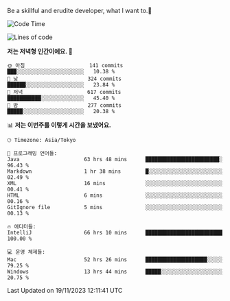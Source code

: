Be a skillful and erudite developer, what I want to.👶

<!--START_SECTION:waka-->
![Code Time](http://img.shields.io/badge/Code%20Time-177%20hrs%2041%20mins-blue)

![Lines of code](https://img.shields.io/badge/%EC%A0%80%EB%8A%94%20%EC%97%AC%ED%83%9C%EA%B9%8C%EC%A7%80%20-733.4%20thousand%20%EC%A4%84%EC%9D%98%20%EC%BD%94%EB%93%9C%EB%A5%BC%20%EC%9E%91%EC%84%B1%ED%96%88%EC%96%B4%EC%9A%94.-blue)

**저는 저녁형 인간이에요. 🦉** 

```text
🌞 아침                     141 commits         ███░░░░░░░░░░░░░░░░░░░░░░   10.38 % 
🌆 낮　                     324 commits         ██████░░░░░░░░░░░░░░░░░░░   23.84 % 
🌃 저녁                     617 commits         ███████████░░░░░░░░░░░░░░   45.40 % 
🌙 밤　                     277 commits         █████░░░░░░░░░░░░░░░░░░░░   20.38 % 
```


📊 **저는 이번주를 이렇게 시간을 보냈어요.** 

```text
🕑︎ Timezone: Asia/Tokyo

💬 프로그래밍 언어들: 
Java                     63 hrs 48 mins      ████████████████████████░   96.43 % 
Markdown                 1 hr 38 mins        █░░░░░░░░░░░░░░░░░░░░░░░░   02.49 % 
XML                      16 mins             ░░░░░░░░░░░░░░░░░░░░░░░░░   00.41 % 
HTML                     6 mins              ░░░░░░░░░░░░░░░░░░░░░░░░░   00.16 % 
GitIgnore file           5 mins              ░░░░░░░░░░░░░░░░░░░░░░░░░   00.13 % 

🔥 에디터들: 
IntelliJ                 66 hrs 10 mins      █████████████████████████   100.00 % 

💻 운영 체제들: 
Mac                      52 hrs 26 mins      ████████████████████░░░░░   79.25 % 
Windows                  13 hrs 44 mins      █████░░░░░░░░░░░░░░░░░░░░   20.75 % 
```


 Last Updated on 19/11/2023 12:11:41 UTC
<!--END_SECTION:waka-->
